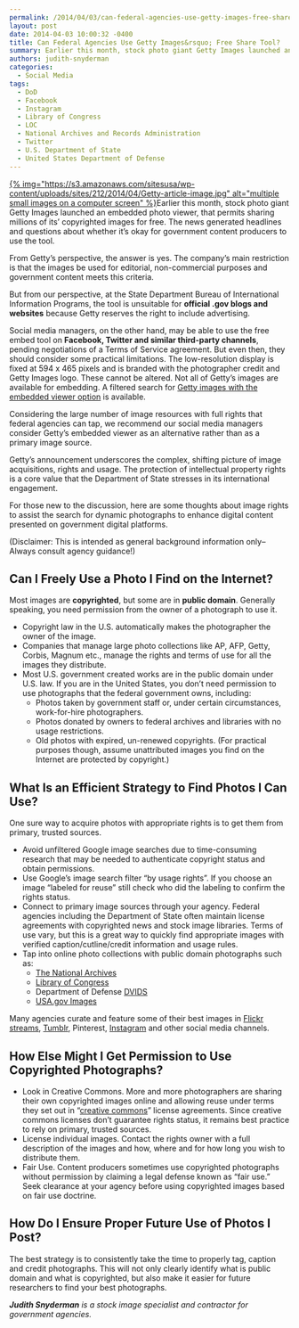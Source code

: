 ```yaml
---
permalink: /2014/04/03/can-federal-agencies-use-getty-images-free-share-tool/
layout: post
date: 2014-04-03 10:00:32 -0400
title: Can Federal Agencies Use Getty Images&rsquo; Free Share Tool?
summary: Earlier this month, stock photo giant Getty Images launched an embedded photo viewer, that permits sharing millions of its&rsquo; copyrighted images for free. The news generated headlines and questions about whether it&rsquo;s okay for government content producers to use the tool. From Getty&rsquo;s perspective, the answer
authors: judith-snyderman
categories:
  - Social Media
tags:
  - DoD
  - Facebook
  - Instagram
  - Library of Congress
  - LOC
  - National Archives and Records Administration
  - Twitter
  - U.S. Department of State
  - United States Department of Defense
---
```


[{% img="https://s3.amazonaws.com/sitesusa/wp-content/uploads/sites/212/2014/04/Getty-article-image.jpg" alt="multiple small images on a computer screen" %}](https://s3.amazonaws.com/sitesusa/wp-content/uploads/sites/212/2014/04/Getty-article-image.jpg)Earlier this month, stock photo giant Getty Images launched an embedded photo viewer, that permits sharing millions of its’ copyrighted images for free. The news generated headlines and questions about whether it’s okay for government content producers to use the tool.

From Getty’s perspective, the answer is yes. The company’s main restriction is that the images be used for editorial, non-commercial purposes and government content meets this criteria.

But from our perspective, at the State Department Bureau of International Information Programs, the tool is unsuitable for **official .gov blogs and websites** because Getty reserves the right to include advertising.

Social media managers, on the other hand, may be able to use the free embed tool on **Facebook, Twitter and similar third-party channels**, pending negotiations of a Terms of Service agreement. But even then, they should consider some practical limitations. The low-resolution display is fixed at 594 x 465 pixels and is branded with the photographer credit and Getty Images logo. These cannot be altered. Not all of Getty’s images are available for embedding. A filtered search for [Getty images with the embedded viewer option](http://www.gettyimages.com/Creative/Frontdoor/embed) is available.

Considering the large number of image resources with full rights that federal agencies can tap, we recommend our social media managers consider Getty’s embedded viewer as an alternative rather than as a primary image source.

Getty’s announcement underscores the complex, shifting picture of image acquisitions, rights and usage. The protection of intellectual property rights is a core value that the Department of State stresses in its international engagement.

For those new to the discussion, here are some thoughts about image rights to assist the search for dynamic photographs to enhance digital content presented on government digital platforms.

(Disclaimer: This is intended as general background information only–Always consult agency guidance!)

## Can I Freely Use a Photo I Find on the Internet?

Most images are **copyrighted**, but some are in **public domain**. Generally speaking, you need permission from the owner of a photograph to use it.

  * Copyright law in the U.S. automatically makes the photographer the owner of the image.
  * Companies that manage large photo collections like AP, AFP, Getty, Corbis, Magnum etc., manage the rights and terms of use for all the images they distribute.
  * Most U.S. government created works are in the public domain under U.S. law. If you are in the United States, you don’t need permission to use photographs that the federal government owns, including: 
      * Photos taken by government staff or, under certain circumstances, work-for-hire photographers.
      * Photos donated by owners to federal archives and libraries with no usage restrictions.
      * Old photos with expired, un-renewed copyrights. (For practical purposes though, assume unattributed images you find on the Internet are protected by copyright.)

## What Is an Efficient Strategy to Find Photos I Can Use?

One sure way to acquire photos with appropriate rights is to get them from primary, trusted sources.

  * Avoid unfiltered Google image searches due to time-consuming research that may be needed to authenticate copyright status and obtain permissions.
  * Use Google’s image search filter “by usage rights”. If you choose an image “labeled for reuse” still check who did the labeling to confirm the rights status.
  * Connect to primary image sources through your agency. Federal agencies including the Department of State often maintain license agreements with copyrighted news and stock image libraries. Terms of use vary, but this is a great way to quickly find appropriate images with verified caption/cutline/credit information and usage rules.
  * Tap into online photo collections with public domain photographs such as: 
      * [The National Archives](http://www.archives.gov/research/search/)
      * [Library of Congress](http://loc.gov/pictures/)
      * Department of Defense [DVIDS](http://www.dvidshub.net/)
      * [USA.gov Images](http://www.usa.gov/Topics/Graphics.shtml)

Many agencies curate and feature some of their best images in [Flickr streams](https://www.flickr.com/photos/statephotos/sets/), [Tumblr](http://www.archives.gov/social-media/tumblr.html), Pinterest, [Instagram](http://instagram.com/statedept) and other social media channels.

## How Else Might I Get Permission to Use Copyrighted Photographs?

  * Look in Creative Commons. More and more photographers are sharing their own copyrighted images online and allowing reuse under terms they set out in “[creative commons](http://search.creativecommons.org/)” license agreements. Since creative commons licenses don’t guarantee rights status, it remains best practice to rely on primary, trusted sources.
  * License individual images. Contact the rights owner with a full description of the images and how, where and for how long you wish to distribute them.
  * Fair Use. Content producers sometimes use copyrighted photographs without permission by claiming a legal defense known as “fair use.” Seek clearance at your agency before using copyrighted images based on fair use doctrine.

## How Do I Ensure Proper Future Use of Photos I Post?

The best strategy is to consistently take the time to properly tag, caption and credit photographs. This will not only clearly identify what is public domain and what is copyrighted, but also make it easier for future researchers to find your best photographs.

_**Judith Snyderman** is a stock image specialist and contractor for government agencies._